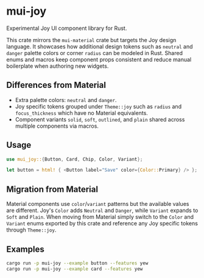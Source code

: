 # mui-joy

Experimental Joy UI component library for Rust.

This crate mirrors the `mui-material` crate but targets the Joy design
language.  It showcases how additional design tokens such as `neutral` and
`danger` palette colors or corner `radius` can be modeled in Rust.
Shared enums and macros keep component props consistent and reduce manual
boilerplate when authoring new widgets.

## Differences from Material

* Extra palette colors: `neutral` and `danger`.
* Joy specific tokens grouped under `Theme::joy` such as `radius` and
  `focus_thickness` which have no Material equivalents.
* Component variants `solid`, `soft`, `outlined`, and `plain` shared across
  multiple components via macros.

## Usage

```rust
use mui_joy::{Button, Card, Chip, Color, Variant};

let button = html! { <Button label="Save" color={Color::Primary} /> };
```

## Migration from Material

Material components use `color`/`variant` patterns but the available values
are different. Joy's `Color` adds `Neutral` and `Danger`, while `Variant`
expands to `Soft` and `Plain`. When moving from Material simply switch to the
`Color` and `Variant` enums exported by this crate and reference any Joy
specific tokens through `Theme::joy`.

## Examples

```bash
cargo run -p mui-joy --example button --features yew
cargo run -p mui-joy --example card --features yew
```
